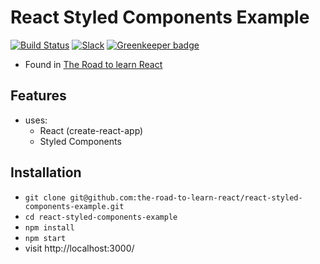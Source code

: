 # React Styled Components Example

[![Build Status](https://travis-ci.org/the-road-to-learn-react/react-styled-components-example.svg?branch=master)](https://travis-ci.org/the-road-to-learn-react/react-styled-components-example) [![Slack](https://slack-the-road-to-learn-react.wieruch.com/badge.svg)](https://slack-the-road-to-learn-react.wieruch.com/) [![Greenkeeper badge](https://badges.greenkeeper.io/the-road-to-learn-react/react-styled-components-example.svg)](https://greenkeeper.io/)

* Found in [The Road to learn React](https://roadtoreact.com/)

## Features

* uses:
  * React (create-react-app)
  * Styled Components

## Installation

* `git clone git@github.com:the-road-to-learn-react/react-styled-components-example.git`
* `cd react-styled-components-example`
* `npm install`
* `npm start`
* visit http://localhost:3000/
